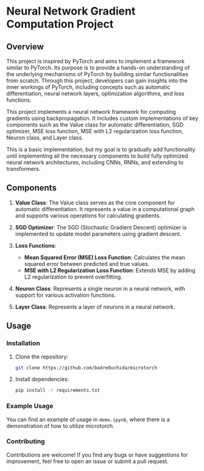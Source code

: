 # Neural Network Gradient Computation Project

## Overview

This project is inspired by PyTorch and aims to implement a framework similar to PyTorch. Its purpose is to provide a hands-on understanding of the underlying mechanisms of PyTorch by building similar functionalities from scratch. Through this project, developers can gain insights into the inner workings of PyTorch, including concepts such as automatic differentiation, neural network layers, optimization algorithms, and loss functions.

This project implements a neural network framework for computing gradients using backpropagation. It includes custom implementations of key components such as the Value class for automatic differentiation, SGD optimizer, MSE loss function, MSE with L2 regularization loss function, Neuron class, and Layer class.

This is a basic implementation, but my goal is to gradually add functionality until implementing all the necessary components to build fully optimized neural network architectures, including CNNs, RNNs, and extending to transformers.

## Components

1. **Value Class**: The Value class serves as the core component for automatic differentiation. It represents a value in a computational graph and supports various operations for calculating gradients.

2. **SGD Optimizer**: The SGD (Stochastic Gradient Descent) optimizer is implemented to update model parameters using gradient descent.

3. **Loss Functions**:

   - **Mean Squared Error (MSE) Loss Function**: Calculates the mean squared error between predicted and true values.
   - **MSE with L2 Regularization Loss Function**: Extends MSE by adding L2 regularization to prevent overfitting.

4. **Neuron Class**: Represents a single neuron in a neural network, with support for various activation functions.

5. **Layer Class**: Represents a layer of neurons in a neural network.

## Usage

### Installation

1. Clone the repository:
   ```bash
   git clone https://github.com/badreOuchida/microtorch
   ```
2. Install dependencies:
   ```bash
   pip install -r requirements.txt
   ```

### Example Usage

You can find an example of usage in `demo.ipynb`, where there is a demonstration of how to utilize microtorch.

### Contributing

Contributions are welcome! If you find any bugs or have suggestions for improvement, feel free to open an issue or submit a pull request.
